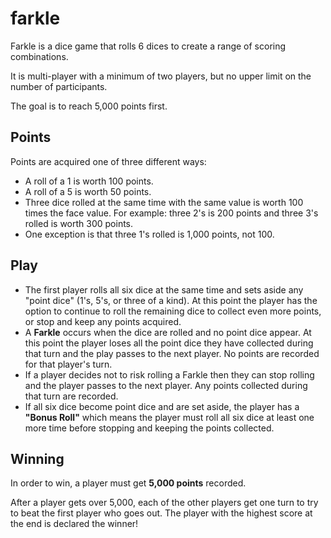 # farkle
Farkle is a dice game that rolls 6 dices to create a range of scoring combinations.

It is multi-player with a minimum of two players, but no upper limit on the number of participants. 

The goal is to reach 5,000 points first.

## Points

Points are acquired one of three different ways:
  * A roll of a 1 is worth 100 points.
  * A roll of a 5 is worth 50 points.
  * Three dice rolled at the same time with the same value is worth 100 times the face value. 
    For example: three 2's is 200 points and three 3's rolled is worth 300 points.
  * One exception is that three 1's rolled is 1,000 points, not 100.

## Play

  * The first player rolls all six dice at the same time and sets aside any "point dice" (1's, 5's,
    or three of a kind). At this point the player has the option to continue to roll the remaining 
    dice to collect even more points, or stop and keep any points acquired. 
  * A **Farkle** occurs when the dice are rolled and no point dice appear. At this point the player loses
    all the point dice they have collected during that turn and the play passes to the next player.
    No points are recorded for that player's turn.
  * If a player decides not to risk rolling a Farkle then they can stop rolling and the player passes 
    to the next player. Any points collected during that turn are recorded.
  * If all six dice become point dice and are set aside, the player has a **"Bonus Roll"** which means the player must 
    roll all six dice at least one more time before stopping and keeping the points collected.

## Winning

In order to win, a player must get **5,000 points** recorded.

After a player gets over 5,000, each of the other players get one turn to try to beat the first 
player who goes out. The player with the highest score at the end is declared the winner!
